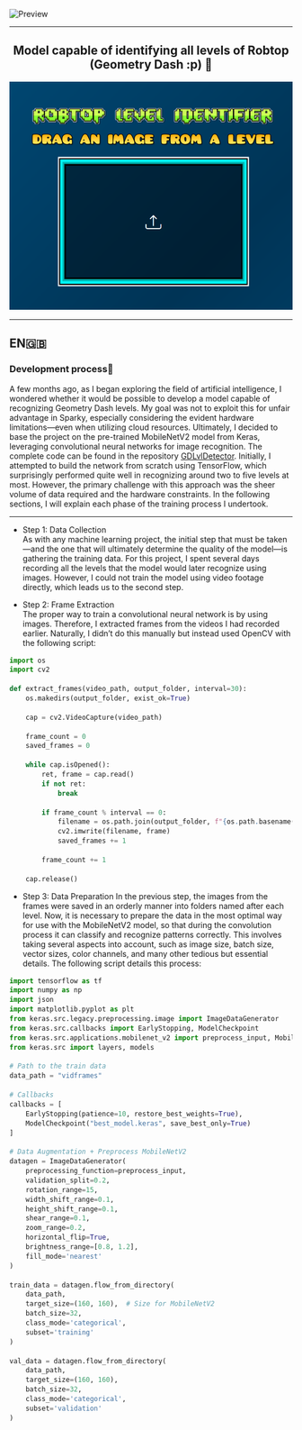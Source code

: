 ![Preview](static/logo.png)  


---


<div align="center">
  <h2>Model capable of identifying all levels of Robtop (Geometry Dash :p) 🤖</h2> 
  <img src="static/robtop.png" alt="Preview" />
</div>

---

## EN🇬🇧 
### Development process📝  
A few months ago, as I began exploring the field of artificial intelligence, I wondered whether it would be possible to develop a model capable of recognizing Geometry Dash levels. My goal was not to exploit this for unfair advantage in Sparky, especially considering the evident hardware limitations—even when utilizing cloud resources. Ultimately, I decided to base the project on the pre-trained MobileNetV2 model from Keras, leveraging convolutional neural networks for image recognition. The complete code can be found in the repository [GDLvlDetector](https://github.com/ANGELUSD11/GDLvlDetector/). Initially, I attempted to build the network from scratch using TensorFlow, which surprisingly performed quite well in recognizing around two to five levels at most. However, the primary challenge with this approach was the sheer volume of data required and the hardware constraints. In the following sections, I will explain each phase of the training process I undertook.  

---

- Step 1: Data Collection  
As with any machine learning project, the initial step that must be taken—and the one that will ultimately determine the quality of the model—is gathering the training data. For this project, I spent several days recording all the levels that the model would later recognize using images. However, I could not train the model using video footage directly, which leads us to the second step. 

- Step 2: Frame Extraction  
The proper way to train a convolutional neural network is by using images. Therefore, I extracted frames from the videos I had recorded earlier. Naturally, I didn’t do this manually but instead used OpenCV with the following script:  
```python
import os
import cv2

def extract_frames(video_path, output_folder, interval=30):
    os.makedirs(output_folder, exist_ok=True)

    cap = cv2.VideoCapture(video_path)

    frame_count = 0
    saved_frames = 0

    while cap.isOpened(): 
        ret, frame = cap.read()
        if not ret:
            break

        if frame_count % interval == 0:
            filename = os.path.join(output_folder, f"{os.path.basename(video_path).split('.')[0]}_frame_{saved_frames}.jpg")
            cv2.imwrite(filename, frame)
            saved_frames += 1

        frame_count += 1

    cap.release()
```
- Step 3: Data Preparation
In the previous step, the images from the frames were saved in an orderly manner into folders named after each level. Now, it is necessary to prepare the data in the most optimal way for use with the MobileNetV2 model, so that during the convolution process it can classify and recognize patterns correctly. This involves taking several aspects into account, such as image size, batch size, vector sizes, color channels, and many other tedious but essential details. The following script details this process:
```python
import tensorflow as tf
import numpy as np
import json
import matplotlib.pyplot as plt
from keras.src.legacy.preprocessing.image import ImageDataGenerator
from keras.src.callbacks import EarlyStopping, ModelCheckpoint
from keras.src.applications.mobilenet_v2 import preprocess_input, MobileNetV2
from keras.src import layers, models

# Path to the train data
data_path = "vidframes"

# Callbacks
callbacks = [
    EarlyStopping(patience=10, restore_best_weights=True),
    ModelCheckpoint("best_model.keras", save_best_only=True)
]

# Data Augmentation + Preprocess MobileNetV2
datagen = ImageDataGenerator(
    preprocessing_function=preprocess_input,
    validation_split=0.2,
    rotation_range=15,
    width_shift_range=0.1,
    height_shift_range=0.1,
    shear_range=0.1,
    zoom_range=0.2,
    horizontal_flip=True,
    brightness_range=[0.8, 1.2],
    fill_mode='nearest'
)

train_data = datagen.flow_from_directory(
    data_path,
    target_size=(160, 160),  # Size for MobileNetV2
    batch_size=32,
    class_mode='categorical',
    subset='training'
)

val_data = datagen.flow_from_directory(
    data_path,
    target_size=(160, 160),
    batch_size=32,
    class_mode='categorical',
    subset='validation'
)
```
